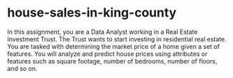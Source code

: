 # house-sales-in-king-county
In this assignment, you are a Data Analyst working in a Real Estate Investment Trust. The Trust wants to start investing in residential real estate. You are tasked with determining the market price of a home given a set of features. You will analyze and predict house prices using attributes or features such as square footage, number of bedrooms, number of floors, and so on.
